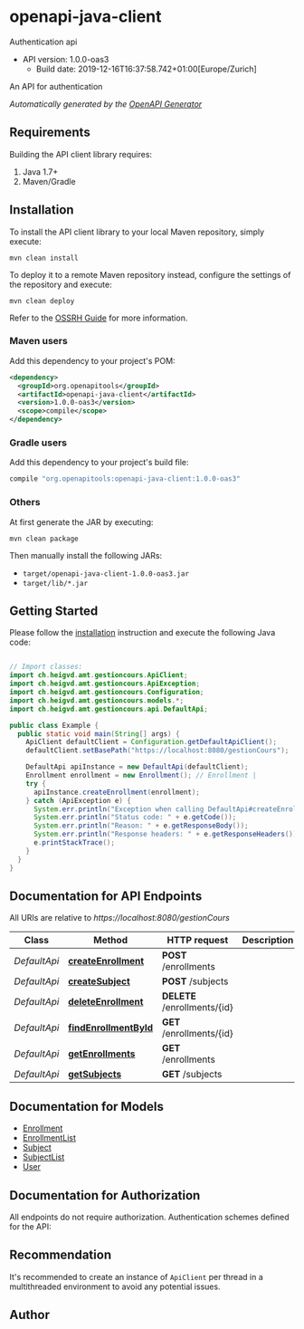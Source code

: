 # openapi-java-client

Authentication api
- API version: 1.0.0-oas3
  - Build date: 2019-12-16T16:37:58.742+01:00[Europe/Zurich]

An API for authentication


*Automatically generated by the [OpenAPI Generator](https://openapi-generator.tech)*


## Requirements

Building the API client library requires:
1. Java 1.7+
2. Maven/Gradle

## Installation

To install the API client library to your local Maven repository, simply execute:

```shell
mvn clean install
```

To deploy it to a remote Maven repository instead, configure the settings of the repository and execute:

```shell
mvn clean deploy
```

Refer to the [OSSRH Guide](http://central.sonatype.org/pages/ossrh-guide.html) for more information.

### Maven users

Add this dependency to your project's POM:

```xml
<dependency>
  <groupId>org.openapitools</groupId>
  <artifactId>openapi-java-client</artifactId>
  <version>1.0.0-oas3</version>
  <scope>compile</scope>
</dependency>
```

### Gradle users

Add this dependency to your project's build file:

```groovy
compile "org.openapitools:openapi-java-client:1.0.0-oas3"
```

### Others

At first generate the JAR by executing:

```shell
mvn clean package
```

Then manually install the following JARs:

* `target/openapi-java-client-1.0.0-oas3.jar`
* `target/lib/*.jar`

## Getting Started

Please follow the [installation](#installation) instruction and execute the following Java code:

```java

// Import classes:
import ch.heigvd.amt.gestioncours.ApiClient;
import ch.heigvd.amt.gestioncours.ApiException;
import ch.heigvd.amt.gestioncours.Configuration;
import ch.heigvd.amt.gestioncours.models.*;
import ch.heigvd.amt.gestioncours.api.DefaultApi;

public class Example {
  public static void main(String[] args) {
    ApiClient defaultClient = Configuration.getDefaultApiClient();
    defaultClient.setBasePath("https://localhost:8080/gestionCours");

    DefaultApi apiInstance = new DefaultApi(defaultClient);
    Enrollment enrollment = new Enrollment(); // Enrollment | 
    try {
      apiInstance.createEnrollment(enrollment);
    } catch (ApiException e) {
      System.err.println("Exception when calling DefaultApi#createEnrollment");
      System.err.println("Status code: " + e.getCode());
      System.err.println("Reason: " + e.getResponseBody());
      System.err.println("Response headers: " + e.getResponseHeaders());
      e.printStackTrace();
    }
  }
}

```

## Documentation for API Endpoints

All URIs are relative to *https://localhost:8080/gestionCours*

Class | Method | HTTP request | Description
------------ | ------------- | ------------- | -------------
*DefaultApi* | [**createEnrollment**](docs/DefaultApi.md#createEnrollment) | **POST** /enrollments | 
*DefaultApi* | [**createSubject**](docs/DefaultApi.md#createSubject) | **POST** /subjects | 
*DefaultApi* | [**deleteEnrollment**](docs/DefaultApi.md#deleteEnrollment) | **DELETE** /enrollments/{id} | 
*DefaultApi* | [**findEnrollmentById**](docs/DefaultApi.md#findEnrollmentById) | **GET** /enrollments/{id} | 
*DefaultApi* | [**getEnrollments**](docs/DefaultApi.md#getEnrollments) | **GET** /enrollments | 
*DefaultApi* | [**getSubjects**](docs/DefaultApi.md#getSubjects) | **GET** /subjects | 


## Documentation for Models

 - [Enrollment](docs/Enrollment.md)
 - [EnrollmentList](docs/EnrollmentList.md)
 - [Subject](docs/Subject.md)
 - [SubjectList](docs/SubjectList.md)
 - [User](docs/User.md)


## Documentation for Authorization

All endpoints do not require authorization.
Authentication schemes defined for the API:

## Recommendation

It's recommended to create an instance of `ApiClient` per thread in a multithreaded environment to avoid any potential issues.

## Author



